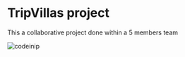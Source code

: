 
# TripVillas project

This a collaborative project done within a 5 members team
<p><img align="left" src="https://github-readme-stats.vercel.app/api/top-langs?username=codeinip&show_icons=true&locale=en&layout=compact" alt="codeinip" /></p>
